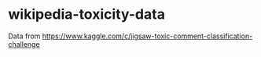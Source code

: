 # wikipedia-toxicity-data
Data from https://www.kaggle.com/c/jigsaw-toxic-comment-classification-challenge
